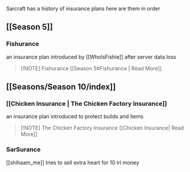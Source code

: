 Sarcraft has a history of insurance plans here are them in order

## [[Season 5]] 

### Fishurance
an insurance plan introduced by [[WhoIsFishie]] after server data loss
> [!NOTE] Fishurance
> [[Season 5#Fishurance | Read More]]

## [[Seasons/Season 10/index]]

### [[Chicken Insurance | The Chicken Factory Insurance]]
an insurance plan introduced to protect builds and items

> [!NOTE] The Chicken Factory Insurance
> [[Chicken Insurance| Read More]]

### SarSurance
[[shihaam_me]] tries to sell extra heart for 10 irl money